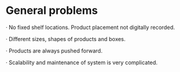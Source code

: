 # General problems

·       No fixed shelf locations. Product placement not digitally recorded.

·       Different sizes, shapes of products and boxes.

·       Products are always pushed forward.

·       Scalability and maintenance of system is very complicated.



